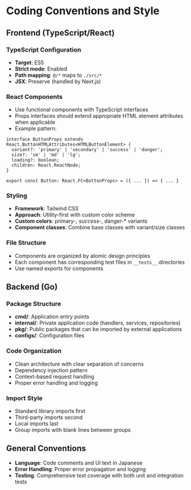 # Coding Conventions and Style

## Frontend (TypeScript/React)

### TypeScript Configuration
- **Target**: ES5
- **Strict mode**: Enabled
- **Path mapping**: `@/*` maps to `./src/*`
- **JSX**: Preserve (handled by Next.js)

### React Components
- Use functional components with TypeScript interfaces
- Props interfaces should extend appropriate HTML element attributes when applicable
- Example pattern:
```tsx
interface ButtonProps extends React.ButtonHTMLAttributes<HTMLButtonElement> {
  variant?: 'primary' | 'secondary' | 'success' | 'danger';
  size?: 'sm' | 'md' | 'lg';
  loading?: boolean;
  children: React.ReactNode;
}

export const Button: React.FC<ButtonProps> = ({ ... }) => { ... }
```

### Styling
- **Framework**: Tailwind CSS
- **Approach**: Utility-first with custom color scheme
- **Custom colors**: primary-*, success-*, danger-* variants
- **Component classes**: Combine base classes with variant/size classes

### File Structure
- Components are organized by atomic design principles
- Each component has corresponding test files in `__tests__` directories
- Use named exports for components

## Backend (Go)

### Package Structure
- **cmd/**: Application entry points
- **internal/**: Private application code (handlers, services, repositories)
- **pkg/**: Public packages that can be imported by external applications
- **configs/**: Configuration files

### Code Organization
- Clean architecture with clear separation of concerns
- Dependency injection pattern
- Context-based request handling
- Proper error handling and logging

### Import Style
- Standard library imports first
- Third-party imports second  
- Local imports last
- Group imports with blank lines between groups

## General Conventions
- **Language**: Code comments and UI text in Japanese
- **Error Handling**: Proper error propagation and logging
- **Testing**: Comprehensive test coverage with both unit and integration tests